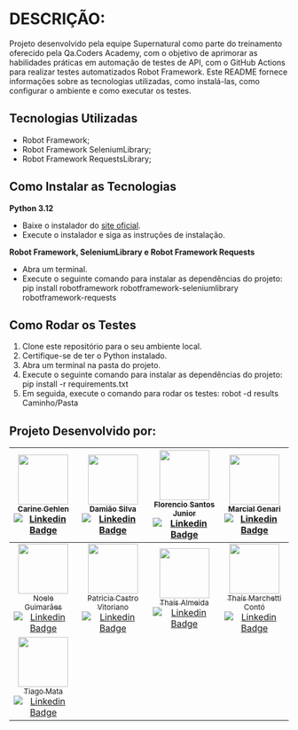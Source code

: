 # DESCRIÇÃO:
Projeto desenvolvido pela equipe Supernatural como parte do treinamento oferecido pela Qa.Coders Academy, com o objetivo de aprimorar as habilidades práticas em automação de testes de API, com o GitHub Actions para realizar testes automatizados Robot Framework. Este README fornece informações sobre as tecnologias utilizadas, como instalá-las, como configurar o ambiente e como executar os testes.

## Tecnologias Utilizadas
- Robot Framework;
- Robot Framework SeleniumLibrary;
- Robot Framework RequestsLibrary;

## Como Instalar as Tecnologias

**Python 3.12**
- Baixe o instalador do [site oficial](https://www.python.org/downloads/).
- Execute o instalador e siga as instruções de instalação.

**Robot Framework, SeleniumLibrary e Robot Framework Requests**
- Abra um terminal.
- Execute o seguinte comando para instalar as dependências do projeto: pip install robotframework robotframework-seleniumlibrary robotframework-requests

## Como Rodar os Testes

1. Clone este repositório para o seu ambiente local.
2. Certifique-se de ter o Python instalado.
3. Abra um terminal na pasta do projeto.
4. Execute o seguinte comando para instalar as dependências do projeto:
    pip install -r requirements.txt
5. Em seguida, execute o comando para rodar os testes: 
   robot -d results Caminho/Pasta

 ## Projeto Desenvolvido por:
| [<img loading="lazy" src="https://avatars.githubusercontent.com/u/32967494" width=90><br/><sub>Carine Gehlen</sub>](https://github.com/cgehlen)<br/>[![Linkedin Badge](https://img.shields.io/badge/-LinkedIn-blue?style=flat-square&logo=Linkedin&logoColor=white&link=https://www.linkedin.com/in/carinegehlen/)](https://www.linkedin.com/in/carinegehlen/) | [<img loading="lazy" src="https://avatars.githubusercontent.com/u/119118485" width=90><br/><sub>Damião Silva</sub>](https://github.com/damiaojsilva2)<br/>[![Linkedin Badge](https://img.shields.io/badge/-LinkedIn-blue?style=flat-square&logo=Linkedin&logoColor=white&link=https://www.linkedin.com/in/damiaojsilva/)](https://www.linkedin.com/in/damiaojsilva/) | [<img loading="lazy" src="https://avatars.githubusercontent.com/u/157240964" width=90><br/><sub>Florencio Santos Junior</sub>](https://github.com/fasjunior2204)<br/>[![Linkedin Badge](https://img.shields.io/badge/-LinkedIn-blue?style=flat-square&logo=Linkedin&logoColor=white&link=https://www.linkedin.com/in/florencio-santos-junior/)](https://www.linkedin.com/in/florencio-santos-junior/) | [<img loading="lazy" src="https://avatars.githubusercontent.com/u/118402799" width=90><br/><sub>Marcial Genari</sub>](https://github.com/Genari22)<br/>[![Linkedin Badge](https://img.shields.io/badge/-LinkedIn-blue?style=flat-square&logo=Linkedin&logoColor=white&link=https://www.linkedin.com/in/marcial-genari-477a7824b/)](https://www.linkedin.com/in/marcial-genari-477a7824b/) |
| :----------------------------------------------------------: | :----------------------------------------------------------: | :----------------------------------------------------------: | :----------------------------------------------------------: |
| [<img loading="lazy" src="https://avatars.githubusercontent.com/u/57133248" width=90><br/><sub>Noele Guimarães</sub>](https://github.com/noeleguimaraes)<br/>[![Linkedin Badge](https://img.shields.io/badge/-LinkedIn-blue?style=flat-square&logo=Linkedin&logoColor=white&link=https://www.linkedin.com/in/noeleguimaraes/)](https://www.linkedin.com/in/noeleguimaraes/) | [<img loading="lazy" src="https://avatars.githubusercontent.com/u/148631954" width=90><br/><sub>Patricia Castro Vitoriano</sub>](https://github.com/PatriciaVitoriano)<br/>[![Linkedin Badge](https://img.shields.io/badge/-LinkedIn-blue?style=flat-square&logo=Linkedin&logoColor=white&link=https://www.linkedin.com/in/patricia-castro-vitoriano/)](https://www.linkedin.com/in/patricia-castro-vitoriano/) | [<img loading="lazy" src="https://avatars.githubusercontent.com/u/82854418" width=90><br/><sub>Thaís Almeida</sub>](https://github.com/thaisbarbosa14)<br/>[![Linkedin Badge](https://img.shields.io/badge/-LinkedIn-blue?style=flat-square&logo=Linkedin&logoColor=white&link=https://www.linkedin.com/in/thais-almeida-464b91180/)](https://www.linkedin.com/in/thais-almeida-464b91180/) | [<img loading="lazy" src="https://avatars.githubusercontent.com/u/116967975" width=90><br/><sub>Thaís Marchetti Contó</sub>](https://github.com/thaisconto)<br/>[![Linkedin Badge](https://img.shields.io/badge/-LinkedIn-blue?style=flat-square&logo=Linkedin&logoColor=white&link=https://www.linkedin.com/in/thaismarchetticonto/)](https://www.linkedin.com/in/thaismarchetticonto/) | 
| [<img loading="lazy" src="https://avatars.githubusercontent.com/u/56051094" width=90><br/><sub>Tiago Mata</sub>](https://github.com/TiagoMata)<br/>[![Linkedin Badge](https://img.shields.io/badge/-LinkedIn-blue?style=flat-square&logo=Linkedin&logoColor=white&link=https://www.linkedin.com/in/tiagosmata/)](https://www.linkedin.com/in/tiagosmata/) |

